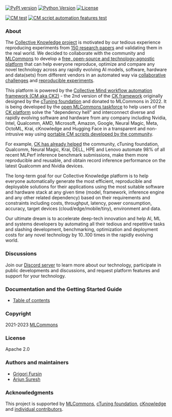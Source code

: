 [![PyPI version](https://badge.fury.io/py/cmind.svg)](https://pepy.tech/project/cmind)
[![Python Version](https://img.shields.io/badge/python-3+-blue.svg)](https://github.com/mlcommons/ck/tree/master/cm/cmind)
[![License](https://img.shields.io/badge/License-Apache%202.0-green)](LICENSE.md)

[![CM test](https://github.com/mlcommons/ck/actions/workflows/test-cm.yml/badge.svg)](https://github.com/mlcommons/ck/actions/workflows/test-cm.yml)
[![CM script automation features test](https://github.com/mlcommons/ck/actions/workflows/test-cm-script-features.yml/badge.svg)](https://github.com/mlcommons/ck/actions/workflows/test-cm-script-features.yml)

### About

The [Collective Knowledge project](https://arxiv.org/abs/2011.01149)
is motivated by our tedious experience reproducing experiments 
from [150 research papers](https://learning.acm.org/techtalks/reproducibility)
and validating them in the real world. 
We decided to collaborate with the community and [MLCommons](https://mlcommons.org)
to develop a [free, open-source and technology-agnostic platform](platform)
that can help everyone reproduce, optimize and compare any novel technology 
across any rapidly evolving AI models, software, hardware and data(sets)
from different vendors in an automated way via [collaborative challenges](https://x.cKnowledge.org/playground/?action=challenges)
and [reproducible experiments](https://x.cKnowledge.org/playground/?action=experiments).

This platform is powered by the [Collective Mind workflow automation framework (CM aka CK2)](https://github.com/mlcommons/ck/tree/master/cm/cmind) -
the 2nd version of the [CK framework](https://arxiv.org/abs/2011.01149) 
originally designed by the [cTuning foundation](https://cTuning.org) and donated to MLCommons in 2022.
It is being developed by the [open MLCommons taskforce](https://github.com/mlcommons/ck/blob/master/docs/taskforce.md)
to help users of the [CK platform](https://x.cKnowledge.org) solve the "dependency hell" and interconnect diverse and rapidly evolving software and hardware
from any company including Nvidia, Intel, Qualcomm, AMD, Microsoft, Amazon, Google, 
Neural Magic, Meta, OctoML, Krai, cKnowledge and Hugging Face in a transparent and non-intrusive way
using  [portable CM scripts  developed by the community](https://github.com/mlcommons/ck/blob/master/docs/list_of_scripts.md).

For example, [CK has already helped](https://access.cknowledge.org/playground/?action=challenges&name=optimize-mlperf-inference-v3.0-2023) 
the community, cTuning foundation, Qualcomm, Neural Magic, Krai, DELL, HPE and Lenovo
automate 98% of all recent MLPerf inference benchmark submissions, make them more reproducible and reusable,
and obtain record inference performance on the latest Qualcomm and Nvidia devices.

The long-term goal for our Collective Knowledge platform is to help everyone automatically generate the most efficient, reproducible and deployable 
solutions for their applications using the most suitable software and hardware stack at any given time (model, framework, inference engine and any other related dependency) 
based on their requirements and constraints including costs, throughput, latency, power consumption, accuracy, target devices (cloud/edge/mobile/tiny), 
environment and data. 

Our ultimate dream is to accelerate deep-tech innovation 
and help AI, ML and systems developers by automating all their 
tedious and repetitive tasks and slashing development, benchmarking, 
optimization and deployment costs for any novel technology by 10..100 times 
in the rapidly evolving world.


### Discussions

Join our [Discord server](https://discord.gg/JjWNWXKxwT) 
to learn more about our technology, participate in public developments and discussions,
and request platform features and support for your technology.

### Documentation and the Getting Started Guide

* [Table of contents](https://github.com/mlcommons/ck/tree/master/docs/README.md)

### Copyright

2021-2023 [MLCommons](https://mlcommons.org)

### License

Apache 2.0

### Authors and maintainers

* [Grigori Fursin](https://cKnowledge.org/gfursin)
* [Arjun Suresh](https://www.linkedin.com/in/arjunsuresh)

### Acknowledgments

This project is supported by [MLCommons](https://mlcommons.org), [cTuning foundation](https://cTuning.org),
[cKnowledge](https://cKnowledge.org) and [individual contributors](https://github.com/mlcommons/ck/blob/master/CONTRIBUTING.md).
